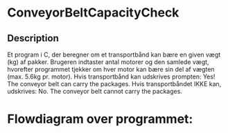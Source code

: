 # ConveyorBeltCapacityCheck

## Description

Et program i C, der beregner om et transportbånd kan bære en given vægt (kg) af pakker.
Brugeren indtaster antal motorer og den samlede vægt, 
hvorefter programmet tjekker om hver motor kan bære sin del af vægten (max. 5.6kg pr. motor).
Hvis transportbånd kan udskrives prompten: Yes! The conveyor belt can carry the packages. 
Hvis transportbåndet IKKE kan, udskrives:  No. The conveyor belt cannot carry the packages.


# Flowdiagram over programmet:
